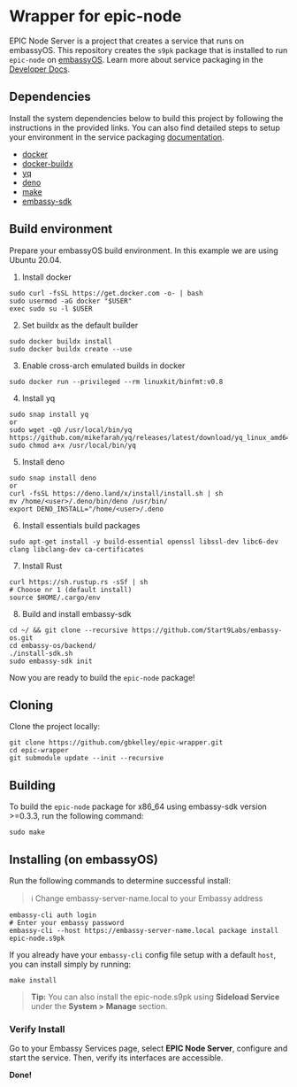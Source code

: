 # Wrapper for epic-node

EPIC Node Server is a project that creates a service that runs on embassyOS. This repository creates the `s9pk` package that is installed to run `epic-node` on [embassyOS](https://github.com/Start9Labs/embassy-os/). Learn more about service packaging in the [Developer Docs](https://start9.com/latest/developer-docs/).

## Dependencies

Install the system dependencies below to build this project by following the instructions in the provided links. You can also find detailed steps to setup your environment in the service packaging [documentation](https://github.com/Start9Labs/service-pipeline#development-environment).

- [docker](https://docs.docker.com/get-docker)
- [docker-buildx](https://docs.docker.com/buildx/working-with-buildx/)
- [yq](https://mikefarah.gitbook.io/yq)
- [deno](https://deno.land/)
- [make](https://www.gnu.org/software/make/)
- [embassy-sdk](https://github.com/Start9Labs/embassy-os/tree/master/backend)

## Build environment
Prepare your embassyOS build environment. In this example we are using Ubuntu 20.04.
1. Install docker
```
sudo curl -fsSL https://get.docker.com -o- | bash
sudo usermod -aG docker "$USER"
exec sudo su -l $USER
```
2. Set buildx as the default builder
```
sudo docker buildx install
sudo docker buildx create --use
```
3. Enable cross-arch emulated builds in docker
```
sudo docker run --privileged --rm linuxkit/binfmt:v0.8
```
4. Install yq
```
sudo snap install yq
or
sudo wget -qO /usr/local/bin/yq https://github.com/mikefarah/yq/releases/latest/download/yq_linux_amd64
sudo chmod a+x /usr/local/bin/yq
```
5. Install deno
```
sudo snap install deno
or
curl -fsSL https://deno.land/x/install/install.sh | sh
mv /home/<user>/.deno/bin/deno /usr/bin/
export DENO_INSTALL="/home/<user>/.deno
```
6. Install essentials build packages
```
sudo apt-get install -y build-essential openssl libssl-dev libc6-dev clang libclang-dev ca-certificates
```
7. Install Rust
```
curl https://sh.rustup.rs -sSf | sh
# Choose nr 1 (default install)
source $HOME/.cargo/env
```
8. Build and install embassy-sdk
```
cd ~/ && git clone --recursive https://github.com/Start9Labs/embassy-os.git
cd embassy-os/backend/
./install-sdk.sh
sudo embassy-sdk init
```
Now you are ready to build the `epic-node` package!

## Cloning

Clone the project locally:

```
git clone https://github.com/gbkelley/epic-wrapper.git
cd epic-wrapper
git submodule update --init --recursive
```

## Building

To build the `epic-node` package for x86_64 using embassy-sdk version >=0.3.3, run the following command:

```
sudo make
```

## Installing (on embassyOS)

Run the following commands to determine successful install:
> :information_source: Change embassy-server-name.local to your Embassy address

```
embassy-cli auth login
# Enter your embassy password
embassy-cli --host https://embassy-server-name.local package install epic-node.s9pk
```

If you already have your `embassy-cli` config file setup with a default `host`, you can install simply by running:

```
make install
```

> **Tip:** You can also install the epic-node.s9pk using **Sideload Service** under the **System > Manage** section.

### Verify Install

Go to your Embassy Services page, select **EPIC Node Server**, configure and start the service. Then, verify its interfaces are accessible.

**Done!** 
